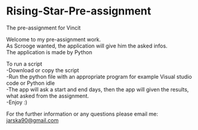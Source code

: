 # Rising-Star-Pre-assignment
The pre-assignment for Vincit

Welcome to my pre-assignment work.  
As Scrooge wanted, the application will give him the asked infos.  
The application is made by Python

To run a script  
-Download or copy the script  
-Run the python file with an appropriate program for example Visual studio code or Python idle  
-The app will ask a start and end days, then the app will given the results, what asked from the assignment.  
-Enjoy :)  
   
For the further information or any questions please email me: jarska90@gmail.com
